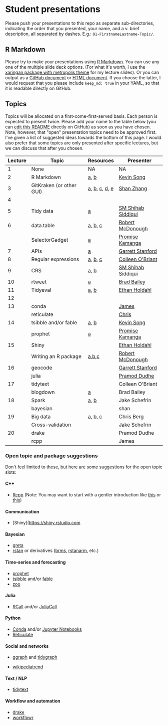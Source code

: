 # Student presentations

Please push your presentations to this repo as separate sub-directories, indicating the order that you presented, your name, and a v. brief description, all separated by dashes. E.g.: `01-FirstnameLastname-Topic/`.

## R Markdown

Please try to make your presentations using [R Markdown](https://rmarkdown.rstudio.com/). You can use any one of the multiple slide deck options. (For what it's worth, I use the [xaringan package with metropolis theme](https://github.com/yihui/xaringan/wiki/Themes) for my lecture slides). Or you can output as a [GitHub document](https://rmarkdown.rstudio.com/github_document_format.html) or [HTML document](https://bookdown.org/yihui/rmarkdown/html-document.html). If you choose the latter, I would request that you please include `keep_md: true` in your YAML, so that it is readable directly on GitHub.

## Topics

Topics will be allocated on a first-come-first-served basis. Each person is expected to present twice. Please add your name to the table below (you can [edit this README](https://help.github.com/articles/editing-files-in-your-repository/) directly on GitHub) as soon as you have chosen. Note, however, that "open" presentation topics need to be approved first. I've given a list of suggested ideas towards the bottom of this page. I would also prefer that some topics are only presented after specific lectures, but we can discuss that after you chosen.

| Lecture | Topic | Resources | Presenter |
|---------|-------|-----------|-----------|
| 1 | None | NA | NA | 
| 2 | R Markdown | [a](https://rmarkdown.rstudio.com/), [b](https://bookdown.org/yihui/rmarkdown/) | [Kevin Song](https://raw.githack.com/uo-ec607-2020-winter/presentations/master/01-KevinSong-RMarkdown/rmarkdown-intro.html#1) | 
| 3 | GitKraken (or other GUI) | [a](https://www.gitkraken.com/), [b](https://www.sourcetreeapp.com/), [c](https://desktop.github.com/), [d](https://github.atom.io/), [e](https://code.visualstudio.com/docs/introvideos/versioncontrol) | [Shan Zhang](https://raw.githack.com/uo-ec607-2020-winter/presentations/master/02-ShanZhang-Gitkraken/Gitkraken.html#1)|
| 4 |  |  |  |
| 5 | Tidy data | [a](https://vita.had.co.nz/papers/tidy-data.pdf)  | [SM Shihab Siddiqui](https://raw.githack.com/uo-ec607-2020-winter/presentations/master/03-SMShihabSiddiqui-TidyData/Presentation.html) | 
| 6 | data.table | [a](http://rdatatable.gitlab.io/data.table/index.html), [b](https://dtplyr.tidyverse.org/), [c](https://atrebas.github.io/post/2019-03-03-datatable-dplyr/) | [Robert McDonough](https://raw.githack.com/uo-ec607-2020-winter/presentations/master/04-RobertMcDonough-datatable/Data.Table_Presentation.html) | 
|   | SelectorGadget | [a](https://cran.r-project.org/web/packages/rvest/vignettes/selectorgadget.html) | [Promise Kamanga](https://raw.githack.com/uo-ec607-2020-winter/presentations/master/05-PromiseKamanga-SelectorGadget/SelectorGadget_Slides.html) | 
| 7 | APIs | [a](https://zapier.com/learn/apis/) | [Garrett Stanford](https://raw.githack.com/uo-ec607-2020-winter/presentations/master/06-GarrettStanford-APIs/API.html) | 
| 8 | Regular expressions | [a](http://stat545.com/block022_regular-expression.html), [b](https://www.garrickadenbuie.com/project/regexplain/), [c](https://www.rstudio.com/wp-content/uploads/2016/09/RegExCheatsheet.pdf) | [Colleen O'Briant](https://raw.githack.com/uo-ec607-2020-winter/regexpresentation/master/regexPresenation.html#1) | 
| 9 | CRS | [a](https://geocompr.robinlovelace.net/spatial-class.html#crs-intro), [b](https://www.nceas.ucsb.edu/~frazier/RSpatialGuides/OverviewCoordinateReferenceSystems.pdf) | [SM Shihab Siddiqui](https://raw.githack.com/uo-ec607-2020-winter/presentations/master/08-SMShihabSiddiqui-CRS/Presentation2.html) | 
| 10 | rtweet | [a](https://rtweet.info/) | [Brad Bailey](https://github.com/uo-ec607-2020-winter/presentations/blob/master/09-BradBailey-rtweet/08-BradBailey-rtweet.pdf)| 
| 11 | Tidyeval | [a](https://dplyr.tidyverse.org/articles/programming.html), [b](https://tidyeval.tidyverse.org/) | [Ethan Holdahl](https://raw.githack.com/uo-ec607-2020-winter/presentations/master/10-EthanHoldahl-Tidyeval/Tidyeval.html)| 
| 12 |  |  |  |
| 13 | conda |  | [James](https://raw.githack.com/uo-ec607-2020-winter/presentations/master/11-James-Conda-Jupyter/conda_jupyter.html) |  
|    | reticulate |  | [Chris](https://raw.githack.com/uo-ec607-2020-winter/presentations/master/13-Berg-reticulate/reticulate.html) | 
| 14 | tsibble and/or fable | [a](https://tsibble.tidyverts.org), [b](https://fable.tidyverts.org) | [Kevin Song](https://raw.githack.com/uo-ec607-2020-winter/presentations/master/14-KevinSong-tsibble_fable/tsibble_fable.html) |
|    | prophet | [a](https://facebook.github.io/prophet/) | [Promise Kamanga](https://raw.githack.com/uo-ec607-2020-winter/presentations/master/14-Promise-Prophet/prophet.html#1) | 
| 15 | Shiny |  | [Ethan Holdahl](https://raw.githack.com/uo-ec607-2020-winter/presentations/master/15-EthanHoldahl-Shiny/Shiny.html) | 
|    | Writing an R package | [a](https://hilaryparker.com/2014/04/29/writing-an-r-package-from-scratch/),[b](https://r-mageddon.netlify.com/post/writing-an-r-package-from-scratch/),[c](https://www.hvitfeldt.me/blog/usethis-workflow-for-package-development/) | [Robert McDonough](https://raw.githack.com/uo-ec607-2020-winter/presentations/master/15-RobertMcDonough-WriteanRPackage/RPackage_PResentation.html) | 
| 16 |geocode  |  | [Garrett Stanford](https://rpubs.com/GarrettStanford21/579497) | 
|    | julia |  | [Pramod Dudhe](https://raw.githack.com/uo-ec607-2020-winter/presentations/master/17-Pramod-Julia/julia.html) | 
| 17 |  tidytext |  | Colleen O'Briant | 
|    | blogdown | [a](https://bookdown.org/yihui/blogdown/) | Brad Bailey | 
| 18 | Spark | [a](https://therinspark.com/intro.html#intro-background), [b](https://en.wikipedia.org/wiki/Apache_Spark) | Jake Schefrin | 
|    | bayesian |  | shan | 
| 19 | Big data | [a](https://www.aeaweb.org/articles?id=10.1257/jep.28.2.3), [b](https://www.aeaweb.org/articles?id=10.1257/aer.p20151023), [c](https://www.aeaweb.org/articles?id=10.1257/jep.31.2.87)  | Chris Berg | 
|    | Cross-validation |  | Jake Schefrin | 
| 20 | drake |  | Pramod Dudhe | 
|    | rcpp |  | James | 

### Open topic and package suggestions

Don't feel limited to these, but here are some suggestions for the open topic slots:

#### C++
- [Rcpp](http://dirk.eddelbuettel.com/code/rcpp.html) (Note: You may want to start with a gentler introduction like [this](https://csgillespie.github.io/efficientR/performance.html#rcpp) or [this](https://adv-r.hadley.nz/rcpp.html))

#### Communication
- [Shiny](https://shiny.rstudio.com
#### Bayesian
- [greta](https://greta-stats.org/)
- [rstan](https://github.com/stan-dev/rstan/wiki/RStan-Getting-Started) or derivatives ([brms](https://paul-buerkner.github.io/brms/), [rstanarm](http://mc-stan.org/rstanarm/), etc.)

#### Time-series and forecasting
- [prophet](https://facebook.github.io/prophet/)
- [tsibble](https://tsibble.tidyverts.org/) and/or [fable](https://fable.tidyverts.org/)
- [zoo](https://cran.r-project.org/web/packages/zoo/index.html)

#### Julia
- [RCall](http://juliainterop.github.io/RCall.jl/stable/index.html) and/or [JuliaCall](https://non-contradiction.github.io/JuliaCall/index.html)

#### Python
- [Conda](https://conda.io/docs/) and/or [Jupyter Notebooks](https://jupyter.org/)
- [Reticulate](https://rstudio.github.io/reticulate/)

#### Social and networks
- [ggraph](https://ggraph.data-imaginist.com/) and [tidygraph](https://tidygraph.data-imaginist.com/)

- [wikipediatrend](https://github.com/petermeissner/wikipediatrend/)

#### Text / NLP
- [tidytext](https://juliasilge.github.io/tidytext/)

#### Workflow and automation
- [drake](https://ropensci.github.io/drake/)
- [workflowr](https://jdblischak.github.io/workflowr/)
